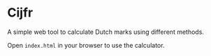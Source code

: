 # Cijfr

A simple web tool to calculate Dutch marks using different methods.

Open `index.html` in your browser to use the calculator.
